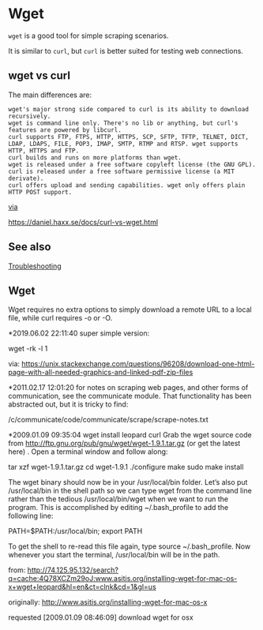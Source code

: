 # Wget

`wget` is a good tool for simple scraping scenarios.

It is similar to `curl`, but `curl` is better suited for testing web connections.

## wget vs curl

The main differences are:

    wget's major strong side compared to curl is its ability to download recursively.
    wget is command line only. There's no lib or anything, but curl's features are powered by libcurl.
    curl supports FTP, FTPS, HTTP, HTTPS, SCP, SFTP, TFTP, TELNET, DICT, LDAP, LDAPS, FILE, POP3, IMAP, SMTP, RTMP and RTSP. wget supports HTTP, HTTPS and FTP.
    curl builds and runs on more platforms than wget.
    wget is released under a free software copyleft license (the GNU GPL). curl is released under a free software permissive license (a MIT derivate).
    curl offers upload and sending capabilities. wget only offers plain HTTP POST support.

[via](https://unix.stackexchange.com/questions/47434/what-is-the-difference-between-curl-and-wget)

https://daniel.haxx.se/docs/curl-vs-wget.html

## See also

[Troubleshooting](troubleshooting.md)

## Wget

Wget requires no extra options to simply download a remote URL to a local file, while curl requires -o or -O.

\*2019.06.02 22:11:40
super simple version:

wget -rk -l 1 <sitename>

via:
https://unix.stackexchange.com/questions/96208/download-one-html-page-with-all-needed-graphics-and-linked-pdf-zip-files

\*2011.02.17 12:01:20
for notes on scraping web pages, and other forms of communication, see the communicate module. That functionality has been abstracted out, but it is tricky to find:

/c/communicate/code/communicate/scrape/scrape-notes.txt

\*2009.01.09 09:35:04 wget install leopard curl
Grab the wget source code from http://ftp.gnu.org/pub/gnu/wget/wget-1.9.1.tar.gz (or get the latest here) . Open a terminal window and follow along:

tar xzf wget-1.9.1.tar.gz
cd wget-1.9.1
./configure
make
sudo make install

The wget binary should now be in your /usr/local/bin folder. Let’s also put /usr/local/bin in the shell path so we can type wget from the command line rather than the tedious /usr/local/bin/wget when we want to run the program. This is accomplished by editing ~/.bash_profile to add the following line:

PATH=$PATH:/usr/local/bin; export PATH

To get the shell to re-read this file again, type source ~/.bash_profile. Now whenever you start the terminal, /usr/local/bin will be in the path.

from:
http://74.125.95.132/search?q=cache:4Q78XCZm29oJ:www.asitis.org/installing-wget-for-mac-os-x+wget+leopard&hl=en&ct=clnk&cd=1&gl=us

originally:
http://www.asitis.org/installing-wget-for-mac-os-x

requested [2009.01.09 08:46:09]
download wget for osx
